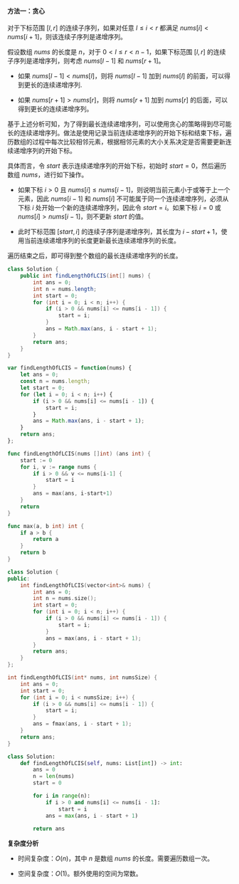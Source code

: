 #### 方法一：贪心

对于下标范围 $[l,r]$ 的连续子序列，如果对任意 $l \le i<r$ 都满足 $\textit{nums}[i]<\textit{nums}[i+1]$，则该连续子序列是递增序列。

假设数组 $\textit{nums}$ 的长度是 $n$，对于 $0<l \le r<n-1$，如果下标范围 $[l,r]$ 的连续子序列是递增序列，则考虑 $\textit{nums}[l-1]$ 和 $\textit{nums}[r+1]$。

- 如果 $\textit{nums}[l-1]<\textit{nums}[l]$，则将 $\textit{nums}[l-1]$ 加到 $\textit{nums}[l]$ 的前面，可以得到更长的连续递增序列.

- 如果 $\textit{nums}[r+1]>\textit{nums}[r]$，则将 $\textit{nums}[r+1]$ 加到 $\textit{nums}[r]$ 的后面，可以得到更长的连续递增序列。

基于上述分析可知，为了得到最长连续递增序列，可以使用贪心的策略得到尽可能长的连续递增序列。做法是使用记录当前连续递增序列的开始下标和结束下标，遍历数组的过程中每次比较相邻元素，根据相邻元素的大小关系决定是否需要更新连续递增序列的开始下标。

具体而言，令 $\textit{start}$ 表示连续递增序列的开始下标，初始时 $\textit{start}=0$，然后遍历数组 $\textit{nums}$，进行如下操作。

- 如果下标 $i>0$ 且 $\textit{nums}[i] \le \textit{nums}[i-1]$，则说明当前元素小于或等于上一个元素，因此 $\textit{nums}[i-1]$ 和 $\textit{nums}[i]$ 不可能属于同一个连续递增序列，必须从下标 $i$ 处开始一个新的连续递增序列，因此令 $\textit{start}=i$。如果下标 $i=0$ 或 $\textit{nums}[i]>\textit{nums}[i-1]$，则不更新 $\textit{start}$ 的值。

- 此时下标范围 $[\textit{start},i]$ 的连续子序列是递增序列，其长度为 $i-\textit{start}+1$，使用当前连续递增序列的长度更新最长连续递增序列的长度。

遍历结束之后，即可得到整个数组的最长连续递增序列的长度。

```Java [sol1-Java]
class Solution {
    public int findLengthOfLCIS(int[] nums) {
        int ans = 0;
        int n = nums.length;
        int start = 0;
        for (int i = 0; i < n; i++) {
            if (i > 0 && nums[i] <= nums[i - 1]) {
                start = i;
            }
            ans = Math.max(ans, i - start + 1);
        }
        return ans;
    }
}
```

```JavaScript [sol1-JavaScript]
var findLengthOfLCIS = function(nums) {
    let ans = 0;
    const n = nums.length;
    let start = 0;
    for (let i = 0; i < n; i++) {
        if (i > 0 && nums[i] <= nums[i - 1]) {
            start = i;
        }
        ans = Math.max(ans, i - start + 1);
    }
    return ans;
};
```

```go [sol1-Golang]
func findLengthOfLCIS(nums []int) (ans int) {
    start := 0
    for i, v := range nums {
        if i > 0 && v <= nums[i-1] {
            start = i
        }
        ans = max(ans, i-start+1)
    }
    return
}

func max(a, b int) int {
    if a > b {
        return a
    }
    return b
}
```

```C++ [sol1-C++]
class Solution {
public:
    int findLengthOfLCIS(vector<int>& nums) {
        int ans = 0;
        int n = nums.size();
        int start = 0;
        for (int i = 0; i < n; i++) {
            if (i > 0 && nums[i] <= nums[i - 1]) {
                start = i;
            }
            ans = max(ans, i - start + 1);
        }
        return ans;
    }
};
```

```C [sol1-C]
int findLengthOfLCIS(int* nums, int numsSize) {
    int ans = 0;
    int start = 0;
    for (int i = 0; i < numsSize; i++) {
        if (i > 0 && nums[i] <= nums[i - 1]) {
            start = i;
        }
        ans = fmax(ans, i - start + 1);
    }
    return ans;
}
```

```Python [sol1-Python3]
class Solution:
    def findLengthOfLCIS(self, nums: List[int]) -> int:
        ans = 0
        n = len(nums)
        start = 0

        for i in range(n):
            if i > 0 and nums[i] <= nums[i - 1]:
                start = i
            ans = max(ans, i - start + 1)
        
        return ans
```

**复杂度分析**

- 时间复杂度：$O(n)$，其中 $n$ 是数组 $\textit{nums}$ 的长度。需要遍历数组一次。

- 空间复杂度：$O(1)$。额外使用的空间为常数。